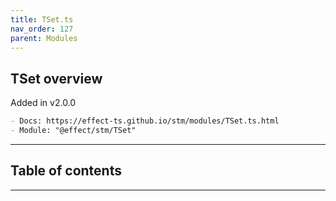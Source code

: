 ```yaml
---
title: TSet.ts
nav_order: 127
parent: Modules
---
```


## TSet overview

Added in v2.0.0

```md
- Docs: https://effect-ts.github.io/stm/modules/TSet.ts.html
- Module: "@effect/stm/TSet"
```

---

<h2 class="text-delta">Table of contents</h2>

---
